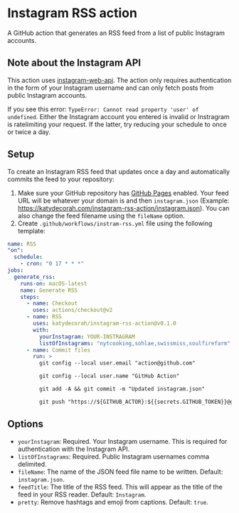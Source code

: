 # Instagram RSS action

A GitHub action that generates an RSS feed from a list of public Instagram accounts.

## Note about the Instagram API

This action uses [instagram-web-api](https://www.npmjs.com/package/instagram-web-api). The action only requires authentication in the form of your Instagram username and can only fetch posts from public Instagram accounts.

If you see this error: `TypeError: Cannot read property 'user' of undefined`. Either the Instagram account you entered is invalid or Instragram is ratelimiting your request. If the latter, try reducing your schedule to once or twice a day.

## Setup

To create an Instagram RSS feed that updates once a day and automatically commits the feed to your repository:

1. Make sure your GitHub repository has [GitHub Pages](https://pages.github.com/) enabled. Your feed URL will be whatever your domain is and then `instagram.json` (Example: https://katydecorah.com/instagram-rss-action/instagram.json). You can also change the feed filename using the `fileName` option.
1. Create `.github/workflows/instram-rss.yml` file using the following template:

<!-- START GENERATED SETUP -->

```yml
name: RSS
"on":
  schedule:
    - cron: "0 17 * * *"
jobs:
  generate_rss:
    runs-on: macOS-latest
    name: Generate RSS
    steps:
      - name: Checkout
        uses: actions/checkout@v2
      - name: RSS
        uses: katydecorah/instagram-rss-action@v0.1.0
        with:
          yourInstagram: YOUR-INSTRAGRAM
          listOfInstagrams: "nytcooking,sohlae,swissmiss,soulfirefarm"
      - name: Commit files
        run: >
          git config --local user.email "action@github.com"

          git config --local user.name "GitHub Action"

          git add -A && git commit -m "Updated instagram.json"

          git push "https://${GITHUB_ACTOR}:${{secrets.GITHUB_TOKEN}}@github.com/${GITHUB_REPOSITORY}.git" HEAD:${GITHUB_REF}
```

<!-- END GENERATED SETUP -->

## Options

<!-- START GENERATED OPTIONS -->

- `yourInstagram`: Required. Your Instagram username. This is required for authentication with the Instagram API.
- `listOfInstagrams`: Required. Public Instagram usernames comma delimited.
- `fileName`: The name of the JSON feed file name to be written. Default: `instagram.json`.
- `feedTitle`: The title of the RSS feed. This will appear as the title of the feed in your RSS reader. Default: `Instagram`.
- `pretty`: Remove hashtags and emoji from captions. Default: `true`.

<!-- END GENERATED OPTIONS -->
